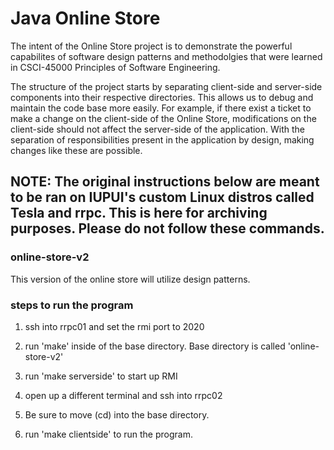 # Java Online Store

The intent of the Online Store project is to demonstrate the powerful capabilites of software design patterns and methodolgies that were learned in CSCI-45000 Principles of Software Engineering.

The structure of the project starts by separating client-side and server-side components into their respective directories. This allows us to debug and maintain the code base more easily. For example, if there exist a ticket to make a change on the client-side of the Online Store, modifications on the client-side should not affect the server-side of the application. With the separation of responsibilities present in the application by design, making changes like these are possible.


## NOTE: The original instructions below are meant to be ran on IUPUI's custom Linux distros called Tesla and rrpc. This is here for archiving purposes. Please do not follow these commands.

### online-store-v2
This version of the online store will utilize design patterns.

### steps to run the program

1. ssh into rrpc01 and set the rmi port to 2020

2. run 'make' inside of the base directory. Base directory is called 'online-store-v2'

3. run 'make serverside' to start up RMI

4. open up a different terminal and ssh into rrpc02 

5. Be sure to move (cd) into the base directory. 

6. run 'make clientside' to run the program. 

